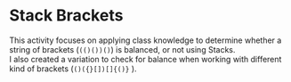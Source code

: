 # Stack Brackets

This activity focuses on applying class knowledge to determine whether a string of brackets (`(()())()`) is
balanced, or not using Stacks.
<br/>
I also created a variation to check for balance when working with different kind of brackets (`()({}[])[]{()}` ).